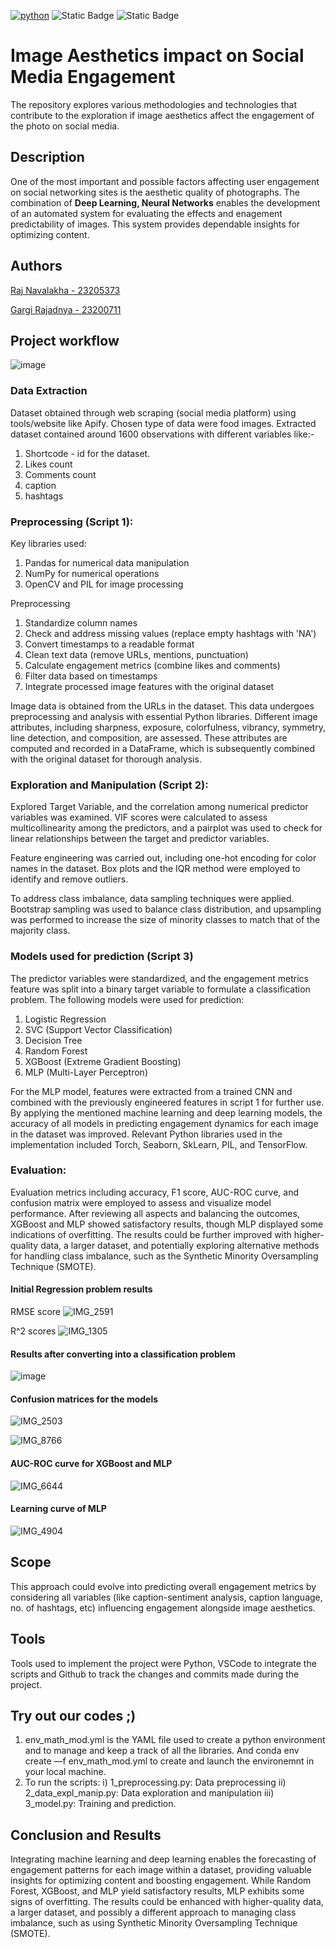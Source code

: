 [![python](https://img.shields.io/badge/Python-3.12-3776AB.svg?style=flat&logo=python&logoColor=white)](https://www.python.org) ![Static Badge](https://img.shields.io/badge/VSCode-blue)  ![Static Badge](https://img.shields.io/badge/Figma-black?logo=Figma)


# Image Aesthetics impact on Social Media Engagement
The repository explores various methodologies and technologies that contribute to the exploration if image aesthetics affect the engagement of the photo on social media.  
## Description
One of the most important and possible factors affecting user engagement on social networking sites is the aesthetic quality of photographs. The combination of **Deep Learning, Neural Networks** enables the development of an automated system for evaluating the effects and enagement predictability of images. This system provides dependable insights for optimizing content.
## Authors
[Raj Navalakha - 23205373](https://github.com/RajNavalakha29)

[Gargi Rajadnya - 23200711](https://github.com/gargirajadnya)

## Project workflow
![image](https://github.com/user-attachments/assets/ebeef4bb-bb61-4df3-a67a-66d49ff1eb2f)

### Data Extraction
Dataset obtained through web scraping (social media platform) using tools/website like Apify. Chosen type of data were food images. Extracted dataset contained around 1600 observations with different variables like:-
1. Shortcode - id for the dataset.
2. Likes count
3. Comments count
4. caption
5. hashtags

### Preprocessing (Script 1): 
Key libraries used:
1. Pandas for numerical data manipulation
2. NumPy for numerical operations
3. OpenCV and PIL for image processing

Preprocessing
1. Standardize column names
2. Check and address missing values (replace empty hashtags with 'NA')
3. Convert timestamps to a readable format
4. Clean text data (remove URLs, mentions, punctuation)
5. Calculate engagement metrics (combine likes and comments)
6. Filter data based on timestamps
7. Integrate processed image features with the original dataset

Image data is obtained from the URLs in the dataset. This data undergoes preprocessing and analysis with essential Python libraries. 
Different image attributes, including sharpness, exposure, colorfulness, vibrancy, symmetry, line detection, and composition, are assessed. These attributes are computed and recorded in a DataFrame, which is subsequently combined with the original dataset for thorough analysis.

### Exploration and Manipulation (Script 2):
Explored Target Variable,  and the correlation among numerical predictor variables was examined. VIF scores were calculated to assess multicollinearity among the predictors, and a pairplot was used to check for linear relationships between the target and predictor variables.

Feature engineering was carried out, including one-hot encoding for color names in the dataset. Box plots and the IQR method were employed to identify and remove outliers.

To address class imbalance, data sampling techniques were applied. Bootstrap sampling was used to balance class distribution, and upsampling was performed to increase the size of minority classes to match that of the majority class.

### Models used for prediction (Script 3)

The predictor variables were standardized, and the engagement metrics feature was split into a binary target variable to formulate a classification problem. The following models were used for prediction:

1. Logistic Regression
2. SVC (Support Vector Classification)
3. Decision Tree
4. Random Forest
5. XGBoost (Extreme Gradient Boosting)
6. MLP (Multi-Layer Perceptron)

For the MLP model, features were extracted from a trained CNN and combined with the previously engineered features in script 1 for further use. By applying the mentioned machine learning and deep learning models, the accuracy of all models in predicting engagement dynamics for each image in the dataset was improved. Relevant Python libraries used in the implementation included Torch, Seaborn, SkLearn, PIL, and TensorFlow. 

### Evaluation:
Evaluation metrics including accuracy, F1 score, AUC-ROC curve, and confusion matrix were employed to assess and visualize model performance. After reviewing all aspects and balancing the outcomes, XGBoost and MLP showed satisfactory results, though MLP displayed some indications of overfitting. The results could be further improved with higher-quality data, a larger dataset, and potentially exploring alternative methods for handling class imbalance, such as the Synthetic Minority Oversampling Technique (SMOTE).

#### Initial Regression problem results

RMSE score
![IMG_2591](https://github.com/user-attachments/assets/af3d4848-04eb-4c07-b606-4808e7646b76)

R^2 scores
![IMG_1305](https://github.com/user-attachments/assets/c6e088a6-1dcf-4410-8853-eb9653e45595)


#### Results after converting into a classification problem

![image](https://github.com/user-attachments/assets/e1d77a21-b800-4530-bcbc-ef540c553d02)

#### Confusion matrices for the models
![IMG_2503](https://github.com/user-attachments/assets/407299c3-7219-4b8f-b09f-188a65b4f9ee)

![IMG_8766](https://github.com/user-attachments/assets/77af5b69-388e-46a7-acb0-94832b2afd53)

#### AUC-ROC curve for XGBoost and MLP
![IMG_6644](https://github.com/user-attachments/assets/988b0d5b-07fb-45bc-8b87-55556afe779f)

#### Learning curve of MLP
![IMG_4904](https://github.com/user-attachments/assets/0286e7bb-b0c2-4f20-9364-2dc668a5cfcc)


## Scope
This approach could evolve into predicting overall engagement metrics by considering all variables (like caption-sentiment analysis, caption language, no. of hashtags, etc) influencing engagement alongside image aesthetics.


## Tools 
Tools used to implement the project were Python, VSCode to integrate the scripts and Github to track the changes and commits made during the project.
 
## Try out our codes ;)
  1) env_math_mod.yml is the YAML file used to create a python environment and to manage and keep a track of all the libraries. And conda env create —f env_math_mod.yml to create and launch the environemnt in your local machine.
  2) To run the scripts:
     i) 1_preprocessing.py: Data preprocessing
    ii) 2_data_expl_manip.py: Data exploration and manipulation
   iii) 3_model.py: Training and prediction.

## Conclusion and Results
Integrating machine learning and deep learning enables the forecasting of engagement patterns for each image within a dataset, providing valuable insights for optimizing content and boosting engagement. While Random Forest, XGBoost, and MLP yield satisfactory results, MLP exhibits some signs of overfitting. The results could be enhanced with higher-quality data, a larger dataset, and possibly a different approach to managing class imbalance, such as using Synthetic Minority Oversampling Technique (SMOTE).
